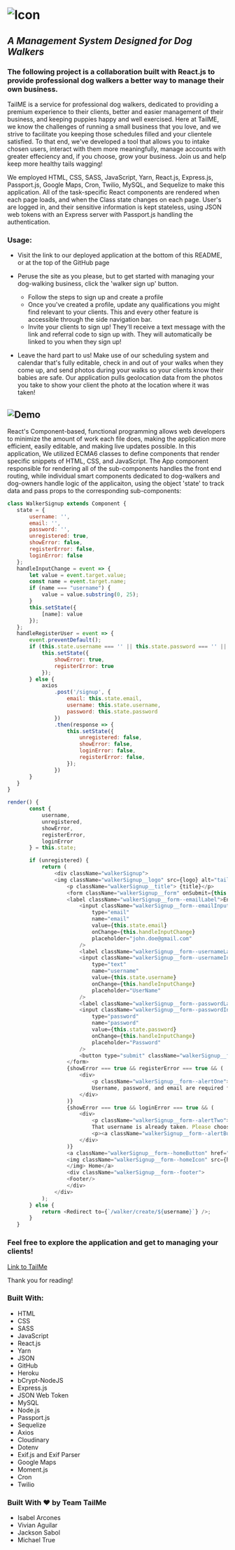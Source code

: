 # ![Icon](logo.png)

## *A Management System Designed for Dog Walkers*

### The following project is a collaboration built with React.js to provide professional dog walkers a better way to manage their own business.

TailME is a service for professional dog walkers, dedicated to providing a premium experience to their clients, better and easier management of their business, and keeping puppies happy and well exercised. Here at TailME, we know the challenges of running a small business that you love, and we strive to facilitate you keeping those schedules filled and your clientele satisfied. To that end, we've developed a tool that allows you to intake chosen users, interact with them more meaningfully, manage accounts with greater effeciency and, if you choose, grow your business. Join us and help keep more healthy tails wagging!

We employed HTML, CSS, SASS, JavaScript, Yarn, React.js, Express.js, Passport.js, Google Maps, Cron, Twilio, MySQL, and Sequelize to make this application. All of the task-specific React components are rendered when each page loads, and when the Class state changes on each page. User's are logged in, and their sensitive information is kept stateless, using JSON web tokens with an Express server with Passport.js handling the authentication.

### Usage:

* Visit the link to our deployed application at the bottom of this README, or at the top of the GitHub page

* Peruse the site as you please, but to get started with managing your dog-walking business, click the 'walker sign up' button.
    * Follow the steps to sign up and create a profile
    * Once you've created a profile, update any qualifications you might find relevant to your clients. This and every other feature is accessible through the side navigation bar.
    * Invite your clients to sign up! They'll receive a text message with the link and referral code to sign up with. They will automatically be linked to you when they sign up!
* Leave the hard part to us! Make use of our scheduling system and calendar that's fully editable, check in and out of your walks when they come up, and send photos during your walks so your clients know their babies are safe. Our application pulls geolocation data from the photos you take to show your client the photo at the location where it was taken!

## ![Demo](Demo.png)

 React's Component-based, functional programming allows web developers to minimize the amount of work each file does, making the application more efficient, easily editable, and making live updates possible. In this application, We utilized ECMA6 classes to define components that render specific snippets of HTML, CSS, and JavaScript. The App component responsible for rendering all of the sub-components handles the front end routing, while individual smart components dedicated to dog-walkers and dog-owners handle logic of the applicaiton, using the object 'state' to track data and pass props to the corresponding sub-components:

 ``` javascript
class WalkerSignup extends Component {
    state = {
        username: '',
        email: '',
        password: '',
        unregistered: true,
        showError: false,
        registerError: false,
        loginError: false
    };
    handleInputChange = event => {
        let value = event.target.value;
        const name = event.target.name;
        if (name === "username") {
            value = value.substring(0, 25);
        }
        this.setState({
            [name]: value
        });
    };
    handleRegisterUser = event => {
        event.preventDefault();
        if (this.state.username === '' || this.state.password === '' || this.state.email === '') {
            this.setState({
                showError: true,
                registerError: true
            });
        } else {
            axios
                .post('/signup', {
                    email: this.state.email,
                    username: this.state.username,
                    password: this.state.password
                })
                .then(response => {
                    this.setState({
                        unregistered: false,
                        showError: false,
                        loginError: false,
                        registerError: false,
                    });
                })
        }
    }
}
 ```
 ``` javascript
 render() {
        const {
            username,
            unregistered,
            showError,
            registerError,
            loginError
        } = this.state;

        if (unregistered) {
            return (
                <div className="walkerSignup">
                <img className="walkerSignup__logo" src={logo} alt="tailME logo" ></img>
                    <p className="walkerSignup__title"> {title}</p>
                    <form className="walkerSignup__form" onSubmit={this.handleRegisterUser}>
                    <label className="walkerSignup__form--emailLabel">Enter your Email</label>
                        <input className="walkerSignup__form--emailInput"
                            type="email"
                            name="email"
                            value={this.state.email}
                            onChange={this.handleInputChange}
                            placeholder="john.doe@gmail.com"
                        />
                        <label className="walkerSignup__form--usernameLabel">Choose your user name</label>
                        <input className="walkerSignup__form--usernameInput"
                            type="text"
                            name="username"
                            value={this.state.username}
                            onChange={this.handleInputChange}
                            placeholder="UserName"
                        />
                        <label className="walkerSignup__form--passwordLabel">Choose your password</label>
                        <input className="walkerSignup__form--passwordInput"
                            type="password"
                            name="password"
                            value={this.state.password}
                            onChange={this.handleInputChange}
                            placeholder="Password"
                        />
                        <button type="submit" className="walkerSignup__form--submitButton">Register</button>
                    </form>
                    {showError === true && registerError === true && (
                        <div>
                            <p className="walkerSignup__form--alertOne">
                            Username, password, and email are required fields.</p>
                        </div>
                    )}
                    {showError === true && loginError === true && (
                        <div>
                            <p className="walkerSignup__form--alertTwo">
                            That username is already taken. Please choose another, or login.</p>
                            <p><a className="walkerSignup__form--alertButton" href="/user/login">Login</a></p>
                        </div>
                    )}
                    <a className="walkerSignup__form--homeButton" href="/">
                    <img className="walkerSignup__form--homeIcon" src={homeIcon} alt="home icon" >
                    </img> Home</a>
                    <div className="walkerSignup__form--footer">
                    <Footer/>
                    </div>
                </div>
            );
        } else {
            return <Redirect to={`/walker/create/${username}`} />;
        }
    }
 ```
### Feel free to explore the application and get to managing your clients!

[Link to TailMe](https://tail-me.herokuapp.com/)

Thank you for reading!

### Built With:
* HTML
* CSS
* SASS
* JavaScript
* React.js
* Yarn
* JSON
* GitHub
* Heroku
* bCrypt-NodeJS
* Express.js
* JSON Web Token
* MySQL
* Node.js
* Passport.js
* Sequelize
* Axios
* Cloudinary
* Dotenv
* Exif.js and Exif Parser
* Google Maps
* Moment.js
* Cron
* Twilio

### Built With ♥️ by Team TailMe
* Isabel Arcones
* Vivian Aguilar
* Jackson Sabol
* Michael True